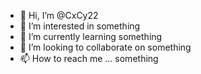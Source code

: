- 👋 Hi, I’m @CxCy22
- 👀 I’m interested in something
- 🌱 I’m currently learning something
- 💞️ I’m looking to collaborate on something
- 📫 How to reach me ... something

<!---
CxCy22/CxCy22 is a ✨ special ✨ repository because its `README.md` (this file) appears on your GitHub profile.
You can click the Preview link to take a look at your changes.
--->
